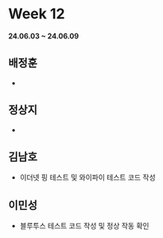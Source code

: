 # Week 12
**24.06.03 ~ 24.06.09**
   
## 배정훈   
*  
## 정상지   
*  
## 김남호   
*   이더넷 핑 테스트 및 와이파이 테스트 코드 작성
## 이민성   
*  블루투스 테스트 코드 작성 및 정상 작동 확인
  
